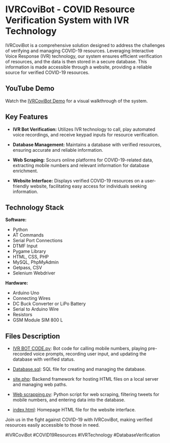 # IVRCoviBot - COVID Resource Verification System with IVR Technology

IVRCoviBot is a comprehensive solution designed to address the challenges of verifying and managing COVID-19 resources. Leveraging Interactive Voice Response (IVR) technology, our system ensures efficient verification of resources, and the data is then stored in a secure database. This information is made accessible through a website, providing a reliable source for verified COVID-19 resources.

## YouTube Demo

Watch the [IVRCoviBot Demo](https://youtu.be/maVVSa-kirc?si=C7ddbIJTKHdx9TiD) for a visual walkthrough of the system.

## Key Features

- **IVR Bot Verification:** Utilizes IVR technology to call, play automated voice recordings, and receive keypad inputs for resource verification.

- **Database Management:** Maintains a database with verified resources, ensuring accurate and reliable information.

- **Web Scraping:** Scours online platforms for COVID-19-related data, extracting mobile numbers and relevant information for database enrichment.

- **Website Interface:** Displays verified COVID-19 resources on a user-friendly website, facilitating easy access for individuals seeking information.

## Technology Stack

**Software:**
- Python
- AT Commands
- Serial Port Connections
- DTMF Input
- Pygame Library
- HTML, CSS, PHP
- MySQL, PhpMyAdmin
- Getpass, CSV
- Selenium Webdriver

**Hardware:**
- Arduino Uno
- Connecting Wires
- DC Buck Converter or LiPo Battery
- Serial to Arduino Wire
- Resistors
- GSM Module SIM 800 L

## Files Description

- [IVR BOT CODE.py](https://github.com/DevbyHitanshu/IVRCoviBot/blob/main/IVR%20BOT%20CODE.py): Bot code for calling mobile numbers, playing pre-recorded voice prompts, recording user input, and updating the database with verified status.

- [Database.sql](https://github.com/DevbyHitanshu/IVRCoviBot/blob/main/Database.sql): SQL file for creating and managing the database.

- [site.php](https://github.com/DevbyHitanshu/IVRCoviBot/blob/main/Website/site.php): Backend framework for hosting HTML files on a local server and managing web paths.

- [Web scrapping.py](https://github.com/DevbyHitanshu/IVRCoviBot/blob/main/Web%20scapping.py): Python script for web scraping, filtering tweets for mobile numbers, and entering data into the database.

- [index.html](https://github.com/DevbyHitanshu/IVRCoviBot/blob/main/Website/index.html): Homepage HTML file for the website interface.



Join us in the fight against COVID-19 with IVRCoviBot, making verified resources easily accessible to those in need.

#IVRCoviBot #COVID19Resources #IVRTechnology #DatabaseVerification
